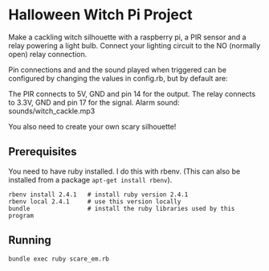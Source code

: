 # Halloween Witch Pi Project

Make a cackling witch silhouette with a raspberry pi, a PIR sensor and a relay powering a light bulb.
Connect your lighting circuit to the NO (normally open) relay connection.

Pin connections and and the sound played when triggered can be configured by changing the values in config.rb, but by default are:

The PIR connects to 5V, GND and pin 14 for the output.
The relay connects to 3.3V, GND and pin 17 for the signal.
Alarm sound: sounds/witch_cackle.mp3

You also need to create your own scary silhouette!

## Prerequisites

You need to have ruby installed.
I do this with rbenv. (This can also be installed from a package `apt-get install rbenv`).
```
rbenv install 2.4.1   # install ruby version 2.4.1
rbenv local 2.4.1     # use this version locally
bundle                # install the ruby libraries used by this program
```

## Running
```
bundle exec ruby scare_em.rb
```
